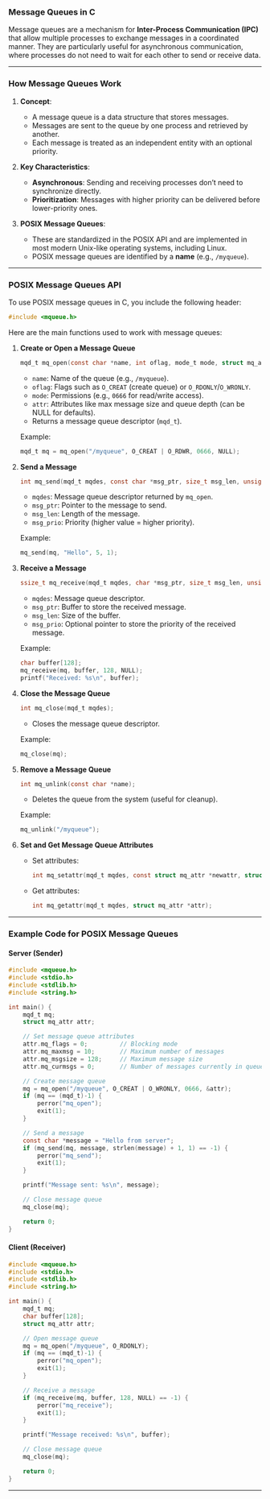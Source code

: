 ### **Message Queues in C**
Message queues are a mechanism for **Inter-Process Communication (IPC)** that allow multiple processes to exchange messages in a coordinated manner. They are particularly useful for asynchronous communication, where processes do not need to wait for each other to send or receive data.

---

### **How Message Queues Work**
1. **Concept**:
   - A message queue is a data structure that stores messages.
   - Messages are sent to the queue by one process and retrieved by another.
   - Each message is treated as an independent entity with an optional priority.

2. **Key Characteristics**:
   - **Asynchronous**: Sending and receiving processes don’t need to synchronize directly.
   - **Prioritization**: Messages with higher priority can be delivered before lower-priority ones.

3. **POSIX Message Queues**:
   - These are standardized in the POSIX API and are implemented in most modern Unix-like operating systems, including Linux.
   - POSIX message queues are identified by a **name** (e.g., `/myqueue`).

---

### **POSIX Message Queues API**

To use POSIX message queues in C, you include the following header:
```c
#include <mqueue.h>
```

Here are the main functions used to work with message queues:

1. **Create or Open a Message Queue**
   ```c
   mqd_t mq_open(const char *name, int oflag, mode_t mode, struct mq_attr *attr);
   ```
   - `name`: Name of the queue (e.g., `/myqueue`).
   - `oflag`: Flags such as `O_CREAT` (create queue) or `O_RDONLY`/`O_WRONLY`.
   - `mode`: Permissions (e.g., `0666` for read/write access).
   - `attr`: Attributes like max message size and queue depth (can be NULL for defaults).
   - Returns a message queue descriptor (`mqd_t`).

   Example:
   ```c
   mqd_t mq = mq_open("/myqueue", O_CREAT | O_RDWR, 0666, NULL);
   ```

2. **Send a Message**
   ```c
   int mq_send(mqd_t mqdes, const char *msg_ptr, size_t msg_len, unsigned int msg_prio);
   ```
   - `mqdes`: Message queue descriptor returned by `mq_open`.
   - `msg_ptr`: Pointer to the message to send.
   - `msg_len`: Length of the message.
   - `msg_prio`: Priority (higher value = higher priority).

   Example:
   ```c
   mq_send(mq, "Hello", 5, 1);
   ```

3. **Receive a Message**
   ```c
   ssize_t mq_receive(mqd_t mqdes, char *msg_ptr, size_t msg_len, unsigned int *msg_prio);
   ```
   - `mqdes`: Message queue descriptor.
   - `msg_ptr`: Buffer to store the received message.
   - `msg_len`: Size of the buffer.
   - `msg_prio`: Optional pointer to store the priority of the received message.

   Example:
   ```c
   char buffer[128];
   mq_receive(mq, buffer, 128, NULL);
   printf("Received: %s\n", buffer);
   ```

4. **Close the Message Queue**
   ```c
   int mq_close(mqd_t mqdes);
   ```
   - Closes the message queue descriptor.

   Example:
   ```c
   mq_close(mq);
   ```

5. **Remove a Message Queue**
   ```c
   int mq_unlink(const char *name);
   ```
   - Deletes the queue from the system (useful for cleanup).

   Example:
   ```c
   mq_unlink("/myqueue");
   ```

6. **Set and Get Message Queue Attributes**
   - Set attributes:
     ```c
     int mq_setattr(mqd_t mqdes, const struct mq_attr *newattr, struct mq_attr *oldattr);
     ```
   - Get attributes:
     ```c
     int mq_getattr(mqd_t mqdes, struct mq_attr *attr);
     ```

---

### **Example Code for POSIX Message Queues**

#### **Server (Sender)**
```c name=server.c
#include <mqueue.h>
#include <stdio.h>
#include <stdlib.h>
#include <string.h>

int main() {
    mqd_t mq;
    struct mq_attr attr;

    // Set message queue attributes
    attr.mq_flags = 0;         // Blocking mode
    attr.mq_maxmsg = 10;       // Maximum number of messages
    attr.mq_msgsize = 128;     // Maximum message size
    attr.mq_curmsgs = 0;       // Number of messages currently in queue

    // Create message queue
    mq = mq_open("/myqueue", O_CREAT | O_WRONLY, 0666, &attr);
    if (mq == (mqd_t)-1) {
        perror("mq_open");
        exit(1);
    }

    // Send a message
    const char *message = "Hello from server";
    if (mq_send(mq, message, strlen(message) + 1, 1) == -1) {
        perror("mq_send");
        exit(1);
    }

    printf("Message sent: %s\n", message);

    // Close message queue
    mq_close(mq);

    return 0;
}
```

#### **Client (Receiver)**
```c name=client.c
#include <mqueue.h>
#include <stdio.h>
#include <stdlib.h>
#include <string.h>

int main() {
    mqd_t mq;
    char buffer[128];
    struct mq_attr attr;

    // Open message queue
    mq = mq_open("/myqueue", O_RDONLY);
    if (mq == (mqd_t)-1) {
        perror("mq_open");
        exit(1);
    }

    // Receive a message
    if (mq_receive(mq, buffer, 128, NULL) == -1) {
        perror("mq_receive");
        exit(1);
    }

    printf("Message received: %s\n", buffer);

    // Close message queue
    mq_close(mq);

    return 0;
}
```

---
